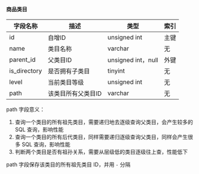 #### 商品类目

| 字段名称     | 描述               | 类型               | 索引 |
| ------------ | ------------------ | ------------------ | ---- |
| id           | 自增ID             | unsigned int       | 主键 |
| name         | 类目名称           | varchar            | 无   |
| parent_id    | 父类目ID           | unsigned int，null | 外键 |
| is_directory | 是否拥有子类目     | tinyint            | 无   |
| level        | 当前类目等级       | unsigned int       | 无   |
| path         | 该类目所有父类目ID | varchar            | 无   |

path 字段意义：

1. 查询一个类目的所有祖先类目，需要递归地去逐级查询父类目，会产生较多的 SQL 查询，影响性能
2. 查询一个类目的所有后代类目，同样需要递归逐级查询父类目，同样会产生很多 SQL 查询，影响性能
3. 判断两个类目是否有祖孙关系，需要从层级低的类目逐级往上查，性能低下

path 字段保存该类目的所有祖先类目 ID，并用 `-` 分隔